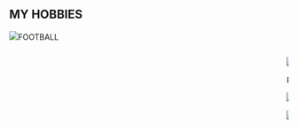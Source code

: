<html>
<body>
    <h2>MY HOBBIES </h2>
	<p><img src="https://images.theconversation.com/files/237073/original/file-20180919-158237-17bvgte.jpg?ixlib=rb-1.1.0&q=45&auto=format&w=1200&h=1200.0&fit=crop">FOOTBALL</a></p>
	 <marquee>
	<p><img src="https://static.reuters.com/resources/r/?m=02&d=20181010&t=2&i=1313296596&r=LYNXNPEE991GK&w=800">BASKET BALL</a></p>
	<p><img src="">READING NOVELS</a></p>
	<p><img src="https://encrypted-tbn0.gstatic.com/images?q=tbn:ANd9GcTc9mislcpPxmRFB3sI2AO8K8AxK8-8YHps6w&usqp=CAU">MOUNTAIN BIKING</a></p>
	<p><img src="https://bloximages.chicago2.vip.townnews.com/phillytrib.com/content/tncms/assets/v3/editorial/0/43/043d1cff-8b67-513b-a80d-f53b1cdc0280/5d66e4cc97607.image.jpg?crop=1791%2C940%2C0%2C108&resize=1200%2C630&order=crop%2Cresize">BASKET BALL</a>
	</p>

</body>
</html>

